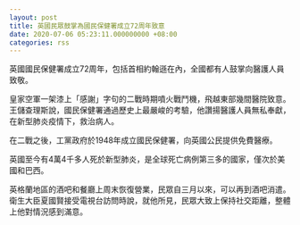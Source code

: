 ```yaml
---
layout: post
title: 英國民眾鼓掌為國民保健署成立72周年致意
date: 2020-07-06 05:23:11.000000000 +08:00
categories: rss
---
```


英國國民保健署成立72周年，包括首相約翰遜在內，全國都有人鼓掌向醫護人員致敬。

皇家空軍一架漆上「感謝」字句的二戰時期噴火戰鬥機，飛越東部幾間醫院致意。王儲查理斯說，國民保健署通過歷史上最嚴峻的考驗，他讚揚醫護人員無私奉獻，在新型肺炎疫情下，救治病人。

在二戰之後，工黨政府於1948年成立國民保健署，向英國公民提供免費醫療。

英國至今有4萬4千多人死於新型肺炎，是全球死亡病例第三多的國家，僅次於美國和巴西。

英格蘭地區的酒吧和餐廳上周末恢復營業，民眾自三月以來，可以再到酒吧消遣。衛生大臣夏國賢接受電視台訪問時說，就他所見，民眾大致上保持社交距離，整體上他對情況感到滿意。
